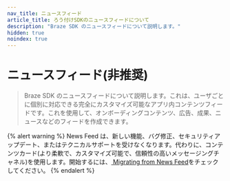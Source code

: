 ```yaml
---
nav_title: ニュースフィード
article_title: ろう付けSDKのニュースフィードについて
description: "Braze SDK のニュースフィードについて説明します。"
hidden: true
noindex: true
---
```


# ニュースフィード(非推奨)

> Braze SDK のニュースフィードについて説明します。これは、ユーザごとに個別に対応できる完全にカスタマイズ可能なアプリ内コンテンツフィードです。これを使用して、オンボーディングコンテンツ、広告、成果、ニュースなどのフィードを作成できます。

{% alert warning %}
News Feed は、新しい機能、バグ修正、セキュリティアップデート、またはテクニカルサポートを受けなくなります。代わりに、コンテンツカード(より柔軟で、カスタマイズ可能で、信頼性の高いメッセージングチャネル)を使用します。開始するには、[ Migrating from News Feed]({{site.baseurl}}/user_guide/message_building_by_channel/content_cards/migrating_from_news_feed/)をチェックしてください。
{% endalert %}
